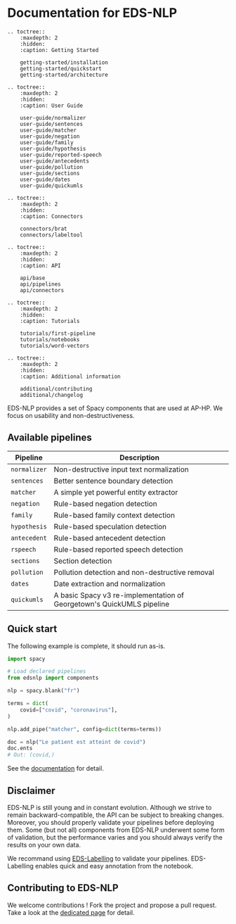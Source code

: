 # Documentation for EDS-NLP

```{eval-rst}
.. toctree::
    :maxdepth: 2
    :hidden:
    :caption: Getting Started

    getting-started/installation
    getting-started/quickstart
    getting-started/architecture

.. toctree::
    :maxdepth: 2
    :hidden:
    :caption: User Guide

    user-guide/normalizer
    user-guide/sentences
    user-guide/matcher
    user-guide/negation
    user-guide/family
    user-guide/hypothesis
    user-guide/reported-speech
    user-guide/antecedents
    user-guide/pollution
    user-guide/sections
    user-guide/dates
    user-guide/quickumls

.. toctree::
    :maxdepth: 2
    :hidden:
    :caption: Connectors

    connectors/brat
    connectors/labeltool

.. toctree::
    :maxdepth: 2
    :hidden:
    :caption: API

    api/base
    api/pipelines
    api/connectors

.. toctree::
    :maxdepth: 2
    :hidden:
    :caption: Tutorials

    tutorials/first-pipeline
    tutorials/notebooks
    tutorials/word-vectors

.. toctree::
    :maxdepth: 2
    :hidden:
    :caption: Additional information

    additional/contributing
    additional/changelog
```

EDS-NLP provides a set of Spacy components that are used at AP-HP. We focus on usability and non-destructiveness.

## Available pipelines

| Pipeline     | Description                                                           |
| ------------ | --------------------------------------------------------------------- |
| `normalizer` | Non-destructive input text normalization                              |
| `sentences`  | Better sentence boundary detection                                    |
| `matcher`    | A simple yet powerful entity extractor                                |
| `negation`   | Rule-based negation detection                                         |
| `family`     | Rule-based family context detection                                   |
| `hypothesis` | Rule-based speculation detection                                      |
| `antecedent` | Rule-based antecedent detection                                       |
| `rspeech`    | Rule-based reported speech detection                                  |
| `sections`   | Section detection                                                     |
| `pollution`  | Pollution detection and non-destructive removal                       |
| `dates`      | Date extraction and normalization                                     |
| `quickumls`  | A basic Spacy v3 re-implementation of Georgetown's QuickUMLS pipeline |

## Quick start

The following example is complete, it should run as-is.

```python
import spacy

# Load declared pipelines
from edsnlp import components

nlp = spacy.blank("fr")

terms = dict(
    covid=["covid", "coronavirus"],
)

nlp.add_pipe("matcher", config=dict(terms=terms))

doc = nlp("Le patient est atteint de covid")
doc.ents
# Out: (covid,)
```

See the [documentation](https://equipedatascience-pages.eds.aphp.fr/edsnlp/) for detail.

## Disclaimer

EDS-NLP is still young and in constant evolution. Although we strive to remain backward-compatible, the API can be subject to breaking changes. Moreover, you should properly validate your pipelines before deploying them. Some (but not all) components from EDS-NLP underwent some form of validation, but the performance varies and you should always verify the results on your own data.

We recommand using [EDS-Labelling](https://gitlab.eds.aphp.fr/datasciencetools/labeltool) to validate your pipelines. EDS-Labelling enables quick and easy annotation from the notebook.

## Contributing to EDS-NLP

We welcome contributions ! Fork the project and propose a pull request. Take a look at the [dedicated page](https://equipedatascience-pages.eds.aphp.fr/edsnlp/additional/contributing.html) for detail.
